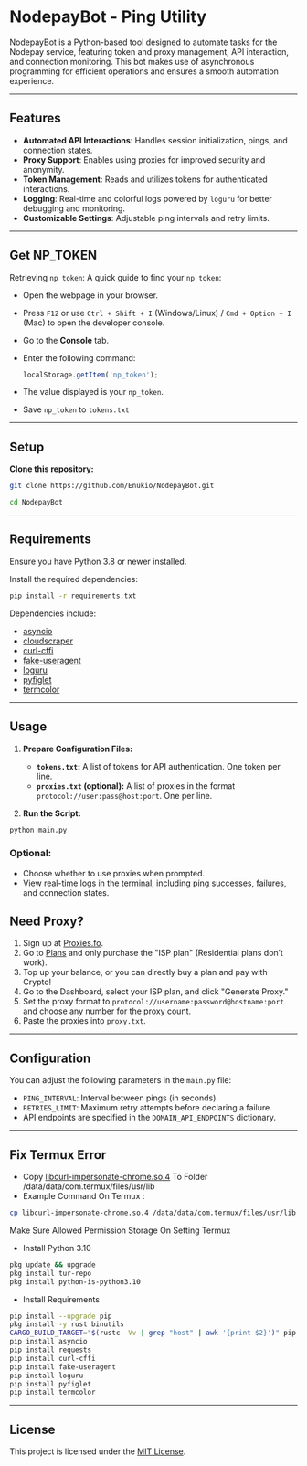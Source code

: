 
# NodepayBot - Ping Utility

NodepayBot is a Python-based tool designed to automate tasks for the Nodepay service, featuring token and proxy management, API interaction, and connection monitoring. This bot makes use of asynchronous programming for efficient operations and ensures a smooth automation experience.

---

## Features

- **Automated API Interactions**: Handles session initialization, pings, and connection states.
- **Proxy Support**: Enables using proxies for improved security and anonymity.
- **Token Management**: Reads and utilizes tokens for authenticated interactions.
- **Logging**: Real-time and colorful logs powered by `loguru` for better debugging and monitoring.
- **Customizable Settings**: Adjustable ping intervals and retry limits.

---

## Get NP_TOKEN
Retrieving `np_token`: A quick guide to find your `np_token`:

- Open the webpage in your browser.
- Press `F12` or use `Ctrl + Shift + I` (Windows/Linux) / `Cmd + Option + I` (Mac) to open the developer console.
- Go to the **Console** tab.
- Enter the following command:

     ```javascript
     localStorage.getItem('np_token');
     ```
- The value displayed is your `np_token`.
- Save `np_token` to `tokens.txt`

---

## Setup
**Clone this repository:**
   ```bash
   git clone https://github.com/Enukio/NodepayBot.git
   ```
   ```bash
   cd NodepayBot
   ```
   
---

## Requirements

Ensure you have Python 3.8 or newer installed.

Install the required dependencies:
```bash
pip install -r requirements.txt
```

Dependencies include:
- [asyncio](https://pypi.org/project/asyncio/)
- [cloudscraper](https://pypi.org/project/cloudscraper/)
- [curl-cffi](https://pypi.org/project/curl-cffi/)
- [fake-useragent](https://pypi.org/project/fake-useragent/)
- [loguru](https://loguru.readthedocs.io/)
- [pyfiglet](https://pypi.org/project/pyfiglet/)
- [termcolor](https://pypi.org/project/termcolor/)

---

## Usage
1. **Prepare Configuration Files:**
   - **`tokens.txt`:** A list of tokens for API authentication. One token per line.
   - **`proxies.txt` (optional):** A list of proxies in the format `protocol://user:pass@host:port`. One per line.

2. **Run the Script:**
```bash
python main.py
```

### Optional:
- Choose whether to use proxies when prompted.
- View real-time logs in the terminal, including ping successes, failures, and connection states.

## Need Proxy?
1. Sign up at [Proxies.fo](https://app.proxies.fo/ref/d02516e7-56b3-9a1f-b7ca-1fb08669f7a6).
2. Go to [Plans](https://app.proxies.fo/plans) and only purchase the "ISP plan" (Residential plans don’t work).
3. Top up your balance, or you can directly buy a plan and pay with Crypto!
4. Go to the Dashboard, select your ISP plan, and click "Generate Proxy."
5. Set the proxy format to `protocol://username:password@hostname:port` and choose any number for the proxy count.
6. Paste the proxies into `proxy.txt`.

---

## Configuration

You can adjust the following parameters in the `main.py` file:

- `PING_INTERVAL`: Interval between pings (in seconds).
- `RETRIES_LIMIT`: Maximum retry attempts before declaring a failure.
- API endpoints are specified in the `DOMAIN_API_ENDPOINTS` dictionary.

---
## Fix Termux Error
- Copy [libcurl-impersonate-chrome.so.4](https://github.com/Enukio/NodepayBot/raw/refs/heads/main/libcurl-impersonate-chrome.so.4) To Folder /data/data/com.termux/files/usr/lib
- Example Command On Termux :
```bash
cp libcurl-impersonate-chrome.so.4 /data/data/com.termux/files/usr/lib
```
Make Sure Allowed Permission Storage On Setting Termux
- Install Python 3.10
```bash
pkg update && upgrade
pkg install tur-repo
pkg install python-is-python3.10
```
- Install Requirements
```bash
pip install --upgrade pip
pkg install -y rust binutils
CARGO_BUILD_TARGET="$(rustc -Vv | grep "host" | awk '{print $2}')" pip install maturin
pip install asyncio
pip install requests
pip install curl-cffi
pip install fake-useragent
pip install loguru
pip install pyfiglet
pip install termcolor
```
---

## License

This project is licensed under the [MIT License](LICENSE).
